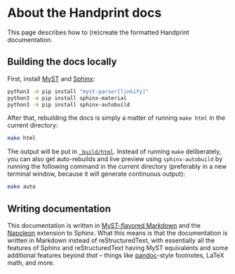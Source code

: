 # About the Handprint docs

This page describes how to (re)create the formatted Handprint documentation.

## Building the docs locally

First, install [MyST](https://myst-parser.readthedocs.io/en/latest/index.html) and [Sphinx](https://www.sphinx-doc.org):

```sh
python3 -m pip install "myst-parser[linkify]"
python3 -m pip install sphinx-material
python3 -m pip install sphinx-autobuild
```

After that, rebuilding the docs is simply a matter of running `make html` in the current directory:

```sh
make html
```

The output will be put in [`_build/html`](_build/html).  Instead of running `make` deliberately, you can also get auto-rebuilds and live preview using `sphinx-autobuild` by running the following command in the current directory (preferably in a new terminal window, because it will generate continuous output):

```sh
make auto
```


## Writing documentation

This documentation is written in [MyST-flavored Markdown](https://myst-parser.readthedocs.io/en/latest/) and the [Napoleon](https://www.sphinx-doc.org/en/master/usage/extensions/napoleon.html) extension to Sphinx.  What this means is that the documentation is written in Markdown instead of reStructuredText, with essentially all the features of Sphinx and reStructuredText having MyST equivalents and some additional features beyond _that_ &ndash; things like [pandoc](https://pandoc.org)-style footnotes, LaTeX math, and more.
